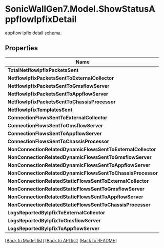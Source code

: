 # SonicWallGen7.Model.ShowStatusAppflowIpfixDetail
appflow ipfix detail schema.

## Properties

Name | Type | Description | Notes
------------ | ------------- | ------------- | -------------
**TotalNetflowIpfixPacketsSent** | **string** |  | [optional] 
**NetflowIpfixPacketsSentToExternalCollector** | **string** |  | [optional] 
**NetflowIpfixPacketsSentToGmsflowServer** | **string** |  | [optional] 
**NetflowIpfixPacketsSentToAppflowServer** | **string** |  | [optional] 
**NetflowIpfixPacketsSentToChassisProcessor** | **string** |  | [optional] 
**NetflowIpfixTemplatesSent** | **string** |  | [optional] 
**ConnectionFlowsSentToExternalCollector** | **string** |  | [optional] 
**ConnectionFlowsSentToGmsflowServer** | **string** |  | [optional] 
**ConnectionFlowsSentToAppflowServer** | **string** |  | [optional] 
**ConnectionFlowsSentToChassisProcessor** | **string** |  | [optional] 
**NonConnectionRelatedDynamicFlowsSentToExternalCollector** | **string** |  | [optional] 
**NonConnectionRelatedDynamicFlowsSentToGmsflowServer** | **string** |  | [optional] 
**NonConnectionRelatedDynamicFlowsSentToAppflowServer** | **string** |  | [optional] 
**NonConnectionRelatedDynamicFlowsSentToChassisProcessor** | **string** |  | [optional] 
**NonConnectionRelatedStaticFlowsSentToExternalCollector** | **string** |  | [optional] 
**NonConnectionRelatedStaticFlowsSentToGmsflowServer** | **string** |  | [optional] 
**NonConnectionRelatedStaticFlowsSentToAppflowServer** | **string** |  | [optional] 
**NonConnectionRelatedStaticFlowsSentToChassisProcessor** | **string** |  | [optional] 
**LogsReportedByIpfixToExternalCollector** | **string** |  | [optional] 
**LogsReportedByIpfixToGmsflowServer** | **string** |  | [optional] 
**LogsReportedByIpfixToAppflowServer** | **string** |  | [optional] 

[[Back to Model list]](../README.md#documentation-for-models) [[Back to API list]](../README.md#documentation-for-api-endpoints) [[Back to README]](../README.md)

